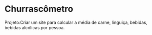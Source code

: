 # Churrascômetro
 Projeto:Criar um site para calcular a média de carne, linguiça, bebidas, bebidas alcólicas por pessoa.
